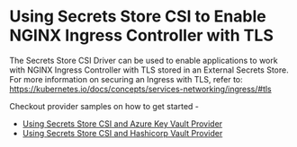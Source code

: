 # Using Secrets Store CSI to Enable NGINX Ingress Controller with TLS

The Secrets Store CSI Driver can be used to enable applications to work with NGINX Ingress Controller with TLS stored in an External Secrets Store. 
For more information on securing an Ingress with TLS, refer to: https://kubernetes.io/docs/concepts/services-networking/ingress/#tls

Checkout provider samples on how to get started -

- [Using Secrets Store CSI and Azure Key Vault Provider](https://github.com/Azure/secrets-store-csi-driver-provider-azure/blob/master/docs/ingress-tls.md)
- [Using Secrets Store CSI and Hashicorp Vault Provider](https://github.com/hashicorp/secrets-store-csi-driver-provider-vault/blob/master/sample/ingress-controller-tls/README.md)